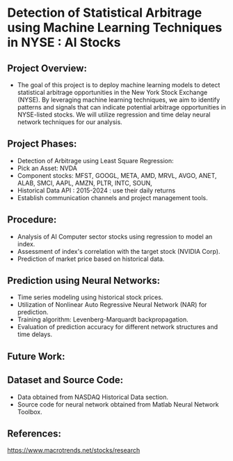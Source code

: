 # Detection of Statistical Arbitrage using Machine Learning Techniques in NYSE : AI Stocks
## Project Overview:
* The goal of this project is to deploy machine learning models to detect statistical arbitrage opportunities in the New York Stock Exchange (NYSE). By leveraging machine learning techniques, we aim to identify patterns and signals that can indicate potential arbitrage opportunities in NYSE-listed stocks. We will utilize regression and time delay neural network techniques for our analysis.
## Project Phases:
* Detection of Arbitrage using Least Square Regression:
* Pick an Asset: NVDA
* Component stocks: MFST, GOOGL, META, AMD, MRVL, AVGO, ANET, ALAB,
SMCI, AAPL, AMZN, PLTR, INTC, SOUN, 
* Historical Data API : 2015-2024 : use their daily returns
* Establish communication channels and project management tools.
## Procedure:
* Analysis of AI Computer sector stocks using regression to model an index.
* Assessment of index's correlation with the target stock (NVIDIA Corp).
* Prediction of market price based on historical data.


## Prediction using Neural Networks:
* Time series modeling using historical stock prices.
* Utilization of Nonlinear Auto Regressive Neural Network (NAR) for prediction.
* Training algorithm: Levenberg-Marquardt backpropagation.
* Evaluation of prediction accuracy for different network structures and time delays.



## Future Work:

## Dataset and Source Code:
* Data obtained from NASDAQ Historical Data section.
* Source code for neural network obtained from Matlab Neural Network Toolbox.

## References:
https://www.macrotrends.net/stocks/research


